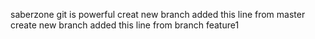 saberzone git is powerful
creat new branch
added this line from master
create new branch
added this line from branch feature1


